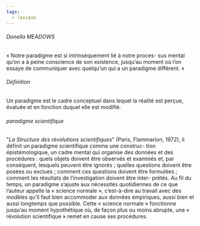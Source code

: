 ```yaml
---
tags:
  - lexique
---
```



###### Donella MEADOWS
« Notre paradigme est si intrinsèquement lié à notre proces- sus mental qu’on a à peine conscience de son existence, jusqu’au moment où l’on essaye de communiquer avec quelqu’un qui a un paradigme différent. » 


###### Définition
Un paradigme est le cadre conceptuel dans lequel la réalité est perçue, évaluée et en fonction duquel elle est modifié.


###### paradigme scientifique
 "*La Structure des révolutions scientifiques*" (Paris, Flammarion, 1972), il définit un paradigme scientifique comme une construc- tion épistémologique, un cadre mental qui organise des données et des procédures : quels objets doivent être observés et examinés et, par conséquent, lesquels peuvent être ignorés ; quelles questions doivent être posées ou exclues ; comment ces questions doivent être formulées ; comment les résultats de l’investigation doivent être inter- prétés. Au fil du temps, un paradigme s’ajuste aux nécessités quotidiennes de ce que l’auteur appelle la « science normale », c’est-à-dire au travail avec des modèles qu’il faut bien accommoder aux données empiriques, aussi bien et aussi longtemps que possible. Cette « science normale » fonctionne jusqu’au moment hypothétique où, de façon plus ou moins abrupte, une « révolution scientifique » remet en cause ses procédures.